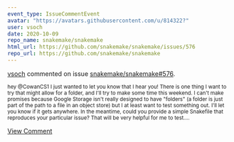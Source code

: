 ```yaml
---
event_type: IssueCommentEvent
avatar: "https://avatars.githubusercontent.com/u/814322?"
user: vsoch
date: 2020-10-09
repo_name: snakemake/snakemake
html_url: https://github.com/snakemake/snakemake/issues/576
repo_url: https://github.com/snakemake/snakemake
---
```


<a href='https://github.com/vsoch' target='_blank'>vsoch</a> commented on issue <a href='https://github.com/snakemake/snakemake/issues/576' target='_blank'>snakemake/snakemake#576</a>.

<small>hey @CowanCS1 I just wanted to let you know that I hear you! There is one thing I want to try that might allow for a folder, and I'll try to make some time this weekend. I can't make promises because Google Storage isn't really designed to have "folders" (a folder is just part of the path to a file in an object store) but I at least want to test something out. I'll let you know if it gets anywhere. In the meantime, could you provide a simple Snakefile that reproduces your particular issue? That will be very helpful for me to test....</small>

<a href='https://github.com/snakemake/snakemake/issues/576' target='_blank'>View Comment</a>